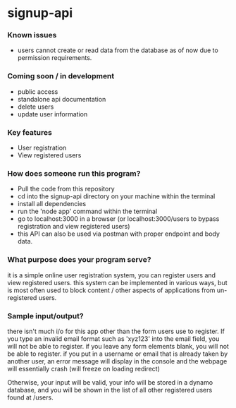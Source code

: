 # signup-api


### Known issues
- users cannot create or read data from the database as of now due to permission requirements.


### Coming soon / in development
- public access
- standalone api documentation
- delete users
- update user information

### Key features
- User registration
- View registered users

### How does someone run this program?
- Pull the code from this repository
- cd into the signup-api directory on your machine within the terminal
- install all dependencies
- run the 'node app' command within the terminal
- go to localhost:3000 in a browser (or localhost:3000/users to bypass registration and view registered users)
- this API can also be used via postman with proper endpoint and body data.
  
### What purpose does your program serve?
it is a simple online user registration system, you can register users and view registered users.
this system can be implemented in various ways, but is most often used to block content / other aspects of applications from un-registered users.

### Sample input/output?
there isn't much i/o for this app other than the form users use to register. If you type an invalid email format such as 'xyz123' into the email field, you will
not be able to register. if you leave any form elements blank, you will not be able to register. if you put in a username or email that is already taken by another user, an error message will display in the console and the webpage will essentially crash (will freeze on loading redirect)

Otherwise, your input will be valid, your info will be stored in a dynamo database, and you will be shown in the list of all other registered users found at /users.
